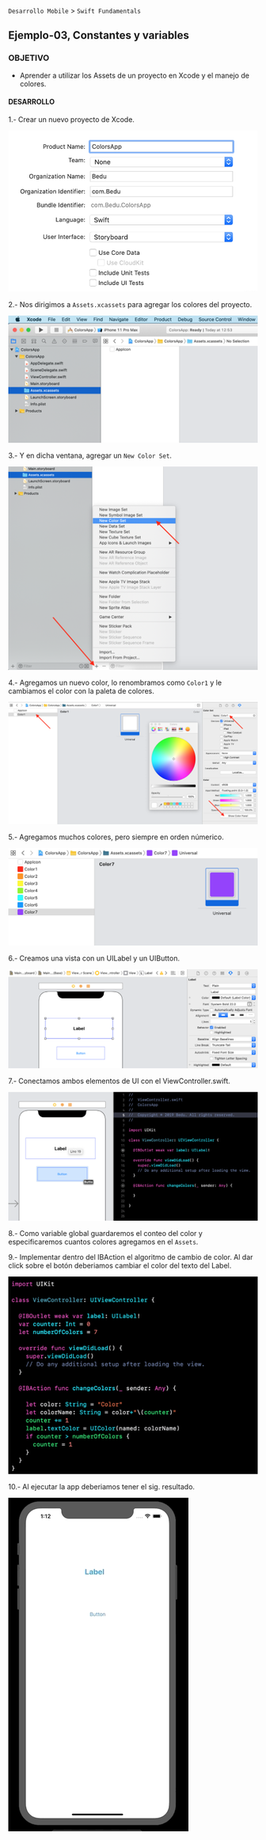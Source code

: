 
`Desarrollo Mobile` > `Swift Fundamentals`


## Ejemplo-03, Constantes y variables

### OBJETIVO

- Aprender a utilizar los Assets de un proyecto en Xcode y el manejo de colores.

#### DESARROLLO


1.- Crear un nuevo proyecto de Xcode.

![](0.png)

2.- Nos dirigimos a `Assets.xcassets` para agregar los colores del proyecto.

![](1.png)

3.- Y en dicha ventana, agregar un `New Color Set`.

![](2.png)

4.- Agregamos un nuevo color, lo renombramos como `Color1` y le cambiamos el color con la paleta de colores.

![](3.png)

5.- Agregamos muchos colores, pero siempre en orden númerico.

![](4.png)

6.- Creamos una vista con un UILabel y un UIButton.

![](5.png)

7.- Conectamos ambos elementos de UI con el ViewController.swift.

![](6.png)

8.- Como variable global guardaremos el conteo del color y especificaremos cuantos colores agregamos en el `Assets`. 

9.- Implementar dentro del IBAction el algoritmo de cambio de color. Al dar click sobre el botón deberiamos cambiar el color del texto del Label.

![](7.png)

10.- Al ejecutar la app deberiamos tener el sig. resultado.

![](8.gif)


